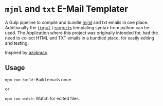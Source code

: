 # `mjml` and `txt` E-Mail Templater

A Gulp pipeline to compile and bundle [mjml](https://github.com/mjmlio/mjml) and txt emails in one place. 
Additionally the [`jinja2`](https://jinja.palletsprojects.com/en/2.11.x/) / 
[`nunjucks`](https://github.com/mozilla/nunjucks) templating syntax from python can be used.
The Application where this project was originally intended for, had the need to collect HTML and TXT emails in a bundled place, for easily editing and testing.

Inspired by [azabraao](https://github.com/azabraao/email-dev-template).

## Usage

``npm run build``: Build emails once.

or 

``npm run watch``: Watch for edited files.

